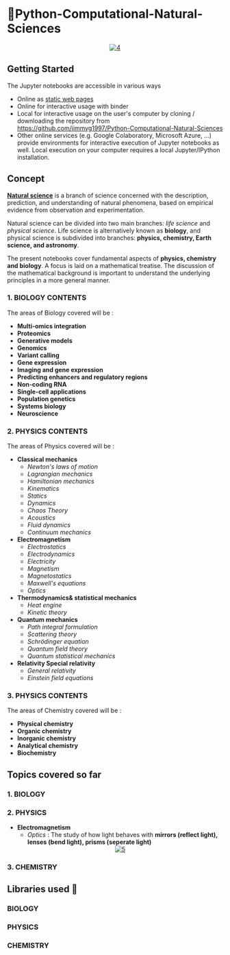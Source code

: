 # 🔬Python-Computational-Natural-Sciences
<center><a href="https://ibb.co/GsHvxMH"><img src="https://i.ibb.co/gv4MjW4/4.png" alt="4" border="0"></a></center>


## Getting Started
The Jupyter notebooks are accessible in various ways

* Online as [static web pages](https://nbviewer.jupyter.org)
* Online for interactive usage with binder
* Local for interactive usage on the user's computer by cloning / downloading the repository from https://github.com/jimmyg1997/Python-Computational-Natural-Sciences
* Other online services (e.g. Google Colaboratory, Microsoft Azure, ...) provide environments for interactive execution of Jupyter notebooks as well. Local execution on your computer requires a local Jupyter/IPython installation. 


## Concept

[**Natural science**](https://www.wikiwand.com/en/Natural_science) is a branch of science concerned with the description, prediction, and understanding of natural phenomena, based on empirical evidence from observation and experimentation.  

Natural science can be divided into two main branches: *life science* and *physical science*. Life science is alternatively known as **biology**, and physical science is subdivided into branches: **physics, chemistry, Earth science, and astronomy**.

The present notebooks cover fundamental aspects of **physics, chemistry and biology**. A focus is laid on a mathematical treatise. The discussion of the mathematical background is important to understand the underlying principles in a more general manner.

### 1. BIOLOGY CONTENTS

The areas of Biology covered will be :

* **Multi-omics integration**
* **Proteomics**
* **Generative models**
* **Genomics**
* **Variant calling**
* **Gene expression**
* **Imaging and gene expression**
* **Predicting enhancers and regulatory regions**
* **Non-coding RNA**
* **Single-cell applications**
* **Population genetics**
* **Systems biology**
* **Neuroscience**


### 2. PHYSICS CONTENTS

The areas of Physics covered will be :
* **Classical mechanics**
  * *Newton's laws of motion*
  * *Lagrangian mechanics*
  * *Hamiltonian mechanics* 
  * *Kinematics*
  * *Statics* 
  * *Dynamics* 
  * *Chaos Theory* 
  * *Acoustics* 
  * *Fluid dynamics*
  * *Continuum mechanics*
* **Electromagnetism**
  * *Electrostatics*
  * *Electrodynamics*
  * *Electricity*
  * *Magnetism*
  * *Magnetostatics*
  * *Maxwell's equations*
  * *Optics*
* **Thermodynamics& statistical mechanics**
  * *Heat engine*
  * *Kinetic theory*
* **Quantum mechanics**
  * *Path integral formulation*
  * *Scattering theory*
  * *Schrödinger equation*
  * *Quantum field theory* 
  * *Quantum statistical mechanics*
* **Relativity	Special relativity**
  * *General relativity*
  * *Einstein field equations*

### 3. PHYSICS CONTENTS

The areas of Chemistry covered will be :

* **Physical chemistry**
* **Organic chemistry**
* **Inorganic chemistry**
* **Analytical chemistry**
* **Biochemistry**

## Topics covered so far

### 1. BIOLOGY
### 2. PHYSICS
* **Electromagnetism**
  * *Optics* : The study of how light behaves with **mirrors (reflect light), lenses (bend light), prisms (seperate light)**
  <center> <a href="https://imgbb.com/"><img src="https://i.ibb.co/PjwyvKy/5.png" alt="5" border="0"></a></center>
### 3. CHEMISTRY




## Libraries used 🚧
### BIOLOGY
### PHYSICS
### CHEMISTRY


